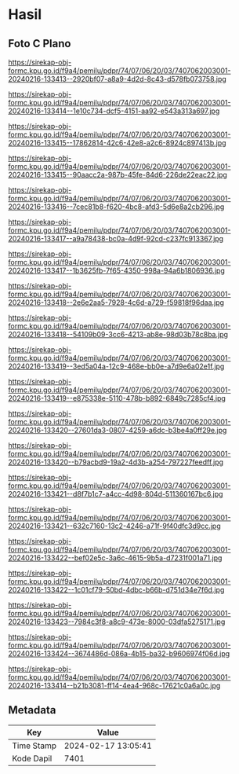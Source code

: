 # Hasil

## Foto C Plano

https://sirekap-obj-formc.kpu.go.id/f9a4/pemilu/pdpr/74/07/06/20/03/7407062003001-20240216-133413--2920bf07-a8a9-4d2d-8c43-d578fb073758.jpg

https://sirekap-obj-formc.kpu.go.id/f9a4/pemilu/pdpr/74/07/06/20/03/7407062003001-20240216-133414--1e10c734-dcf5-4151-aa92-e543a313a697.jpg

https://sirekap-obj-formc.kpu.go.id/f9a4/pemilu/pdpr/74/07/06/20/03/7407062003001-20240216-133415--17862814-42c6-42e8-a2c6-8924c897413b.jpg

https://sirekap-obj-formc.kpu.go.id/f9a4/pemilu/pdpr/74/07/06/20/03/7407062003001-20240216-133415--90aacc2a-987b-45fe-84d6-226de22eac22.jpg

https://sirekap-obj-formc.kpu.go.id/f9a4/pemilu/pdpr/74/07/06/20/03/7407062003001-20240216-133416--7cec81b8-f620-4bc8-afd3-5d6e8a2cb296.jpg

https://sirekap-obj-formc.kpu.go.id/f9a4/pemilu/pdpr/74/07/06/20/03/7407062003001-20240216-133417--a9a78438-bc0a-4d9f-92cd-c237fc913367.jpg

https://sirekap-obj-formc.kpu.go.id/f9a4/pemilu/pdpr/74/07/06/20/03/7407062003001-20240216-133417--1b3625fb-7f65-4350-998a-94a6b1806936.jpg

https://sirekap-obj-formc.kpu.go.id/f9a4/pemilu/pdpr/74/07/06/20/03/7407062003001-20240216-133418--2e6e2aa5-7928-4c6d-a729-f59818f96daa.jpg

https://sirekap-obj-formc.kpu.go.id/f9a4/pemilu/pdpr/74/07/06/20/03/7407062003001-20240216-133418--54109b09-3cc6-4213-ab8e-98d03b78c8ba.jpg

https://sirekap-obj-formc.kpu.go.id/f9a4/pemilu/pdpr/74/07/06/20/03/7407062003001-20240216-133419--3ed5a04a-12c9-468e-bb0e-a7d9e6a02e1f.jpg

https://sirekap-obj-formc.kpu.go.id/f9a4/pemilu/pdpr/74/07/06/20/03/7407062003001-20240216-133419--e875338e-5110-478b-b892-6849c7285cf4.jpg

https://sirekap-obj-formc.kpu.go.id/f9a4/pemilu/pdpr/74/07/06/20/03/7407062003001-20240216-133420--27601da3-0807-4259-a6dc-b3be4a0ff29e.jpg

https://sirekap-obj-formc.kpu.go.id/f9a4/pemilu/pdpr/74/07/06/20/03/7407062003001-20240216-133420--b79acbd9-19a2-4d3b-a254-797227feedff.jpg

https://sirekap-obj-formc.kpu.go.id/f9a4/pemilu/pdpr/74/07/06/20/03/7407062003001-20240216-133421--d8f7b1c7-a4cc-4d98-804d-511360167bc6.jpg

https://sirekap-obj-formc.kpu.go.id/f9a4/pemilu/pdpr/74/07/06/20/03/7407062003001-20240216-133421--632c7160-13c2-4246-a71f-9f40dfc3d9cc.jpg

https://sirekap-obj-formc.kpu.go.id/f9a4/pemilu/pdpr/74/07/06/20/03/7407062003001-20240216-133422--bef02e5c-3a6c-4615-9b5a-d7231f001a71.jpg

https://sirekap-obj-formc.kpu.go.id/f9a4/pemilu/pdpr/74/07/06/20/03/7407062003001-20240216-133422--1c01cf79-50bd-4dbc-b66b-d751d34e7f6d.jpg

https://sirekap-obj-formc.kpu.go.id/f9a4/pemilu/pdpr/74/07/06/20/03/7407062003001-20240216-133423--7984c3f8-a8c9-473e-8000-03dfa5275171.jpg

https://sirekap-obj-formc.kpu.go.id/f9a4/pemilu/pdpr/74/07/06/20/03/7407062003001-20240216-133424--3674486d-086a-4b15-ba32-b9606974f06d.jpg

https://sirekap-obj-formc.kpu.go.id/f9a4/pemilu/pdpr/74/07/06/20/03/7407062003001-20240216-133414--b21b3081-ff14-4ea4-968c-17621c0a6a0c.jpg


## Metadata

| Key        | Value               |
| ---------- | ------------------- |
| Time Stamp | 2024-02-17 13:05:41 |
| Kode Dapil | 7401                |




